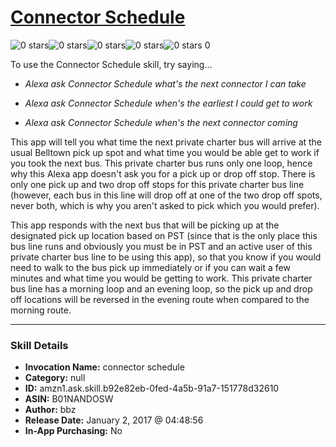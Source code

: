 # [Connector Schedule](http://alexa.amazon.com/#skills/amzn1.ask.skill.b92e82eb-0fed-4a5b-91a7-151778d32610)
![0 stars](../../images/ic_star_border_black_18dp_1x.png)![0 stars](../../images/ic_star_border_black_18dp_1x.png)![0 stars](../../images/ic_star_border_black_18dp_1x.png)![0 stars](../../images/ic_star_border_black_18dp_1x.png)![0 stars](../../images/ic_star_border_black_18dp_1x.png) 0

To use the Connector Schedule skill, try saying...

* *Alexa ask Connector Schedule what's the next connector I can take*

* *Alexa ask Connector Schedule when's the earliest I could get to work*

* *Alexa ask Connector Schedule when's the next connector coming*

This app will tell you what time the next private charter bus will arrive at the usual Belltown pick up spot and what time you would be able get to work if you took the next bus. This private charter bus runs only one loop, hence why this Alexa app doesn't ask you for a pick up or drop off stop. There is only one pick up and two drop off stops for this private charter bus line (however, each bus in this line will drop off at one of the two drop off spots, never both, which is why you aren't asked to pick which you would prefer).

This app responds with the next bus that will be picking up at the designated pick up location based on PST (since that is the only place this bus line runs and obviously you must be in PST and an active user of this private charter bus line to be using this app), so that you know if you would need to walk to the bus pick up immediately or if you can wait a few minutes and what time you would be getting to work. This private charter bus line has a morning loop and an evening loop, so the pick up and drop off locations will be reversed in the evening route when compared to the morning route.

***

### Skill Details

* **Invocation Name:** connector schedule
* **Category:** null
* **ID:** amzn1.ask.skill.b92e82eb-0fed-4a5b-91a7-151778d32610
* **ASIN:** B01NANDOSW
* **Author:** bbz
* **Release Date:** January 2, 2017 @ 04:48:56
* **In-App Purchasing:** No
